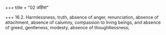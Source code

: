 +++
title = "02 अहिंसा"

+++
16.2. Harmlessness, truth, absence of anger, renunciation, absence of
attachment, absence of calumny, compassion to living beings, and absence
of greed, gentleness, modesty, absence of thoughtlessness;
